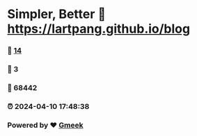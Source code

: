 # Simpler, Better :link: https://lartpang.github.io/blog 
### :page_facing_up: [14](https://lartpang.github.io/blog/tag.html) 
### :speech_balloon: 3 
### :hibiscus: 68442 
### :alarm_clock: 2024-04-10 17:48:38 
### Powered by :heart: [Gmeek](https://github.com/Meekdai/Gmeek)
